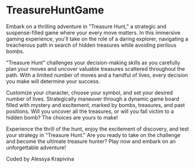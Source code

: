 # TreasureHuntGame
 
Embark on a thrilling adventure in "Treasure Hunt," a strategic and suspense-filled game where your every move matters. In this immersive gaming experience, you'll take on the role of a daring explorer, navigating a treacherous path in search of hidden treasures while avoiding perilous bombs.

"Treasure Hunt" challenges your decision-making skills as you carefully plan your moves and uncover valuable treasures scattered throughout the path. With a limited number of moves and a handful of lives, every decision you make will determine your success.

Customize your character, choose your symbol, and set your desired number of lives. Strategically maneuver through a dynamic game board filled with mystery and excitement, marked by bombs, treasures, and past positions. Will you uncover all the treasures, or will you fall victim to a hidden bomb? The choices are yours to make!

Experience the thrill of the hunt, enjoy the excitement of discovery, and test your strategy in "Treasure Hunt." Are you ready to take on the challenge and become the ultimate treasure hunter? Play now and embark on an unforgettable adventure!

Coded by Alessya Krapivina
